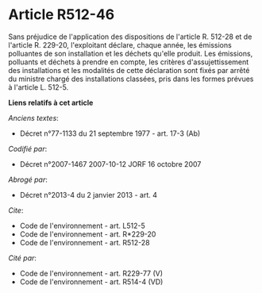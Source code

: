 # Article R512-46

Sans préjudice de l'application des dispositions de l'article R. 512-28 et de l'article R. 229-20, l'exploitant déclare,
chaque année, les émissions polluantes de son installation et les déchets qu'elle produit. Les émissions, polluants et
déchets à prendre en compte, les critères d'assujettissement des installations et les modalités de cette déclaration sont
fixés par arrêté du ministre chargé des installations classées, pris dans les formes prévues à l'article L. 512-5.

**Liens relatifs à cet article**

_Anciens textes_:

  - Décret n°77-1133 du 21 septembre 1977 - art. 17-3 (Ab)

_Codifié par_:

  - Décret n°2007-1467 2007-10-12 JORF 16 octobre 2007

_Abrogé par_:

  - Décret n°2013-4 du 2 janvier 2013 - art. 4

_Cite_:

  - Code de l'environnement - art. L512-5
  - Code de l'environnement - art. R*229-20
  - Code de l'environnement - art. R512-28

_Cité par_:

  - Code de l'environnement - art. R229-77 (V)
  - Code de l'environnement - art. R514-4 (VD)
